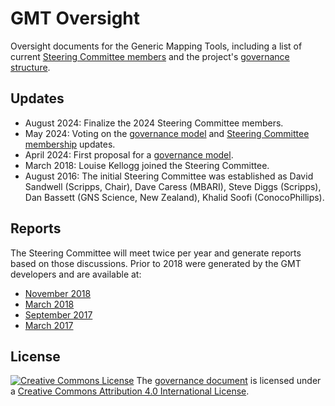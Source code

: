 # GMT Oversight

Oversight documents for the Generic Mapping Tools, including a list of current [Steering Committee members](steering-committee-membership.md)
and the project's [governance structure](governance.md).

## Updates

* August 2024: Finalize the 2024 Steering Committee members.
* May 2024: Voting on the [governance model](governance.md) and [Steering Committee membership](steering-committee-membership.md) updates.
* April 2024: First proposal for a [governance model](governance.md).
* March 2018: Louise Kellogg joined the Steering Committee.
* August 2016: The initial Steering Committee was established as David Sandwell (Scripps, Chair), Dave Caress (MBARI), Steve Diggs (Scripps), Dan Bassett (GNS Science, New Zealand), Khalid Soofi (ConocoPhillips).

## Reports

The Steering Committee will meet twice per year and generate reports based on those
discussions. Prior to 2018 were generated by the GMT developers and are available at:

* [November 2018](reports/2018-11.md)
* [March 2018](reports/2018-03.md)
* [September 2017](reports/2017-09.md)
* [March 2017](reports/2017-03.md)

## License

[![Creative Commons License](https://i.creativecommons.org/l/by/4.0/88x31.png)](http://creativecommons.org/licenses/by/4.0/)
The [governance document](governance.md) is licensed under a
[Creative Commons Attribution 4.0 International License](http://creativecommons.org/licenses/by/4.0/).
